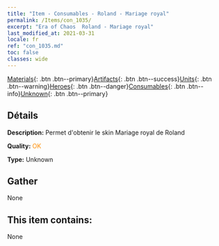 ```yaml
---
title: "Item - Consumables - Roland - Mariage royal"
permalink: /Items/con_1035/
excerpt: "Era of Chaos  Roland - Mariage royal"
last_modified_at: 2021-03-31
locale: fr
ref: "con_1035.md"
toc: false
classes: wide
---
```

 [Materials](/fr/Items/){: .btn .btn--primary}[Artifacts](/fr/Items/Artifacts/){: .btn .btn--success}[Units](/fr/Items/Units/){: .btn .btn--warning}[Heroes](/fr/Items/Heroes/){: .btn .btn--danger}[Consumables](/fr/Items/Consumables/){: .btn .btn--info}[Unknown](/fr/Items/Unknown/){: .btn .btn--primary}

## Détails
 **Description:** Permet d'obtenir le skin Mariage royal de Roland

 **Quality:** <span style="color: #FF8C00">OK</span>

 **Type:** Unknown

## Gather

  None

## This item contains:

  None


